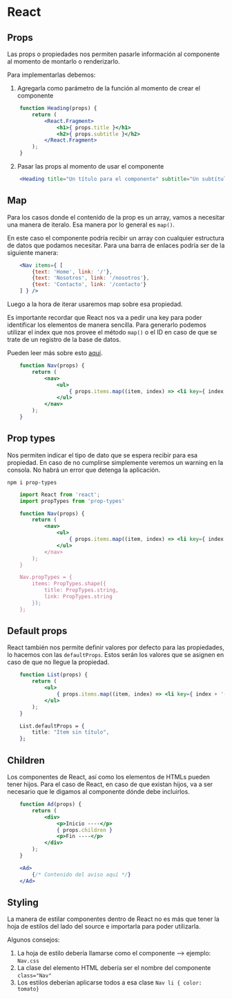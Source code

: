 # React

## Props

Las props o propiedades nos permiten pasarle información al componente al momento de montarlo o renderizarlo.

Para implementarlas debemos:

1. Agregarla como parámetro de la función al momento de crear el componente

```jsx
    function Heading(props) {
        return (
            <React.Fragment>
                <h1>{ props.title }</h1>
                <h2>{ props.subtitle }</h2>
            </React.Fragment>
        );
    }
```

2. Pasar las props al momento de usar el componente

```jsx
    <Heading title="Un título para el componente" subtitle="Un subtítulo para el componente" />
```

## Map

Para los casos donde el contenido de la prop es un array, vamos a necesitar una manera de iteralo. Esa manera por lo general es `map()`.

En este caso el componente podría recibir un array con cualquier estructura de datos que podamos necesitar. Para una barra de enlaces podría ser de la siguiente manera:

```jsx
    <Nav items={ [
        {text: 'Home', link: '/'}, 
        {text: 'Nosotros', link: '/nosotros'}, 
        {text: 'Contacto', link: '/contacto'}
    ] } />
```

Luego a la hora de iterar usaremos map sobre esa propiedad.

Es importante recordar que React nos va a pedir una key para poder identificar los elementos de manera sencilla. Para generarlo podemos utilizar el index que nos provee el método `map()` o el ID en caso de que se trate de un registro de la base de datos.

Pueden leer más sobre esto [aquí](https://es.reactjs.org/docs/lists-and-keys.html).

```jsx
    function Nav(props) {
        return (
            <nav>
                <ul>
                    { props.items.map((item, index) => <li key={ index + '-' + item }><a href="{ item.link }">) }
                </ul>
            </nav>
        );
    }
```

## Prop types

Nos permiten indicar el tipo de dato que se espera recibir para esa propiedad. En caso de no cumplirse simplemente veremos un warning en la consola. No habrá un error que detenga la aplicación.

`npm i prop-types`


```jsx
    import React from 'react';
    import propTypes from 'prop-types'

    function Nav(props) {
        return (
            <nav>
                <ul>
                    { props.items.map((item, index) => <li key={ index + '-' + item }><a href="{ item.link }">{ item.title }</a>) }
                </ul>
            </nav>
        );
    }

    Nav.propTypes = {
        items: PropTypes.shape({
            title: PropTypes.string,
            link: PropTypes.string
        });
    };
```

## Default props

React también nos permite definir valores por defecto para las propiedades, lo hacemos con las `defaultProps`. Estos serán los valores que se asignen en caso de que no llegue la propiedad.

```jsx
    function List(props) {
        return (
            <ul>
                { props.items.map((item, index) => <li key={ index + '-' + item }><a href="{ item.link }">{ item.title }</a>) }
            </ul>
        );
    }

    List.defaultProps = {
        title: "Item sin título",
    };
```

## Children

Los componentes de React, así como los elementos de HTMLs pueden tener hijos. Para el caso de React, en caso de que existan hijos, va a ser necesario que le digamos al componente dónde debe incluirlos.

```jsx
    function Ad(props) {
        return (
            <div>
                <p>Inicio ----</p>
                { props.children }
                <p>Fin ----</p>
            </div>
        );
    }
```

```jsx
    <Ad>
        {/* Contenido del aviso aquí */}
    </Ad>
``` 

## Styling

La manera de estilar componentes dentro de React no es más que tener la hoja de estilos del lado del source e importarla para poder utilizarla.

Algunos consejos:
1. La hoja de estilo debería llamarse como el componente --> ejemplo: `Nav.css`
2. La clase del elemento HTML debería ser el nombre del componente `class="Nav"`
3. Los estilos deberían aplicarse todos a esa clase `Nav li { color: tomato}`